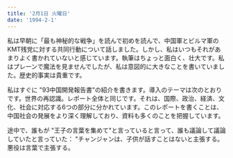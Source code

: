 ```yaml
---
title: '2月1日 火曜日'
date: '1994-2-1'
---
```

私は早朝に「最も神秘的な戦争」を読んで初めを読んで、中国軍とビルマ軍のKMT残党に対する共同行動について話しました。しかし、私はいつもそれがあまりよく書かれていないと感じています。執筆はちょっと面白く、壮大です。私はプレーンで魔法を見ませんでしたが、私は意図的に大きなことを書いていました。歴史的事実は貴重です。

私はすぐに "93中国開発報告書"の紹介を書きます。導入のテーマは次のとおりです。世界の再認識。レポート全体と同じです。それは、国際、政治、経済、文化、社会に対応する6つの部分に分かれています。このレポートを書くことは、中国社会の発展をより深く理解しており、資料も多くのことを把握しています。

途中で、誰もが "王子の言葉を集めて"と言っていると言って、誰も議論して議論していたと言っていた： "チャンジャンは、子供が話すことはないと主張する。悪役は言葉で主張する。
